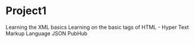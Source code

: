 # Project1
Learning the XML basics
Learning on the basic tags of HTML - Hyper Text Markup Language
JSON
PubHub
